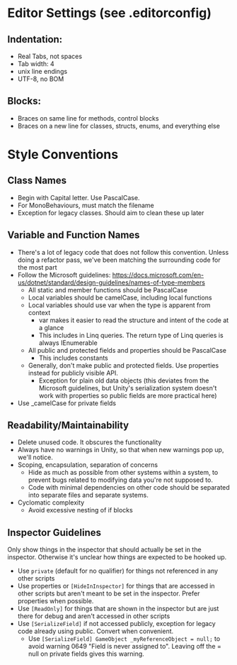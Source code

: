 # Editor Settings (see .editorconfig)

## Indentation:
  * Real Tabs, not spaces
  * Tab width: 4
  * unix line endings
  * UTF-8, no BOM

## Blocks:
  * Braces on same line for methods, control blocks
  * Braces on a new line for classes, structs, enums, and everything else

# Style Conventions

## Class Names
  * Begin with Capital letter. Use PascalCase.
  * For MonoBehaviours, must match the filename
  * Exception for legacy classes. Should aim to clean these up later

## Variable and Function Names
  
  * There's a lot of legacy code that does not follow this convention. Unless doing a refactor pass, we've been matching the surrounding code for the most part
  * Follow the Microsoft guidelines: https://docs.microsoft.com/en-us/dotnet/standard/design-guidelines/names-of-type-members
    * All static and member functions should be PascalCase
    * Local variables should be camelCase, including local functions
    * Local variables should use var when the type is apparent from context
      * var makes it easier to read the structure and intent of the code at a glance
      * This includes in Linq queries. The return type of Linq queries is always IEnumerable
    * All public and protected fields and properties should be PascalCase
      * This includes constants
    * Generally, don't make public and protected fields. Use properties instead for publicly visible API.
      * Exception for plain old data objects (this deviates from the Microsoft guidelines, but Unity's serialization system doesn't work with properties so public fields are more practical here)
  * Use  \_camelCase for private fields

## Readability/Maintainability

  * Delete unused code. It obscures the functionality
  * Always have no warnings in Unity, so that when new warnings pop up, we'll notice.
  * Scoping, encapsulation, separation of concerns
    * Hide as much as possible from other systems within a system, to   prevent bugs related to modifying data you're not supposed to.
    * Code with minimal dependencies on other code should be separated into separate files and separate systems.
  * Cyclomatic complexity
    * Avoid excessive nesting of if blocks

## Inspector Guidelines

Only show things in the inspector that should actually be set in the inspector. Otherwise it's unclear how things are expected to be hooked up.

* Use `private` (default for no qualifier) for things not referenced in any other scripts
* Use properties or `[HideInInspector]` for things that are accessed in other scripts but aren't meant to be set in the inspector. Prefer properties when possible.
* Use `[ReadOnly]` for things that are shown in the inspector but are just there for debug and aren't accessed in other scripts
* Use `[SerializeField]` if not accessed publicly, exception for legacy code already using public. Convert when convenient.
  * Use `[SerializeField] GameObject _myReferenceObject = null;` to avoid warning 0649 "Field is never assigned to". Leaving off the = null on private fields gives this warning.
